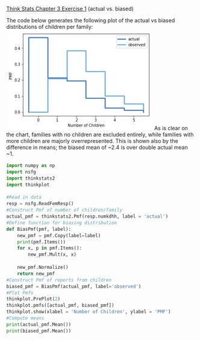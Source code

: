 [Think Stats Chapter 3 Exercise 1](http://greenteapress.com/thinkstats2/html/thinkstats2004.html#toc31) (actual vs. biased)

The code below generates the following plot of the actual vs biased distributions of children per family:
![Biased v Actual Distributions](/img/biased_v_actual.png)
As is clear on the chart, families with no children are excluded entirely, while families with more children are majorly overrepresented.
This is shown also by the difference in means; the biased mean of ~2.4 is over double actual mean ~1. 

```python
import numpy as np
import nsfg
import thinkstats2
import thinkplot

#Read in data
resp = nsfg.ReadFemResp()
#Construct Pmf of number of children/family
actual_pmf = thinkstats2.Pmf(resp.numkdhh, label = 'actual')
#Define function for biasing distribution
def BiasPmf(pmf, label):
    new_pmf = pmf.Copy(label=label)
    print(pmf.Items())
    for x, p in pmf.Items():
        new_pmf.Mult(x, x)
        
    new_pmf.Normalize()
    return new_pmf
#Construct Pmf of reports from children
biased_pmf = BiasPmf(actual_pmf, label='observed')
#Plot Pmfs
thinkplot.PrePlot(2)
thinkplot.pmfs([actual_pmf, biased_pmf])
thinkplot.show(xlabel = 'Number of Children', ylabel = 'PMF')
#Compute means
print(actual_pmf.Mean())
print(biased_pmf.Mean())
```
